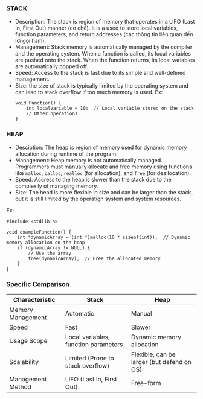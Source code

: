 ### STACK 
- Description: The stack is region of memory that operates in a LIFO (Last In, First Out) manner (cơ chế). It is a used to store local variables, function parameters, and return addresses (các thông tin liên quan đến lời gọi hàm).
- Management: Stack memory is automatically managed by the compiler and the operating system. When a function is called, its local variables are pushed onto the stack. When the function returns, its local variables are automatically popped off.
- Speed: Access to the stack is fast due to its simple and well-defined management.
- Size: the size of stack is typically limited by the operating system and can lead to stack overflow if too much memory is used.
Ex:
    ```
    void Function() {
        int localVariable = 10;  // Local variable stored on the stack
        // Other operations
    }
    ```

### HEAP
- Desciption: The heap is region of memory used for dynamic memory allocation during runtime of the program.
- Management: Heap memory is not automatically managed. Programmers must manually allocate and free memory using functions like ```malloc```, ```calloc```, ```realloc``` (for allocation), and ```free``` (for deallocation).
- Speed: Accress to the heap is slower than the stack due to the complexily of managing memory.
- Size: The head is more flexible in size and can be larger than the stack, but it is still limited by the operatign system and system resources.

Ex:
```
#include <stdlib.h>

void exampleFunction() {
    int *dynamicArray = (int *)malloc(10 * sizeof(int));  // Dynamic memory allocation on the heap
    if (dynamicArray != NULL) {
        // Use the array
        free(dynamicArray);  // Free the allocated memory
    }
}
```

### Specific Comparison

| Characteristic    | Stack                                | Heap                                       |
|-------------------|--------------------------------------|--------------------------------------------|
| Memory Management | Automatic                            | Manual                                     |
| Speed             | Fast                                 | Slower                                     |
| Usage Scope       | Local variables, function parameters | Dynamic memory allocation                  |
| Scalability       | Limited (Prone to stack overflow)    | Flexible, can be larger (but defend on OS) |
| Management Method | LIFO (Last In, First Out)            | Free-form                                  |

